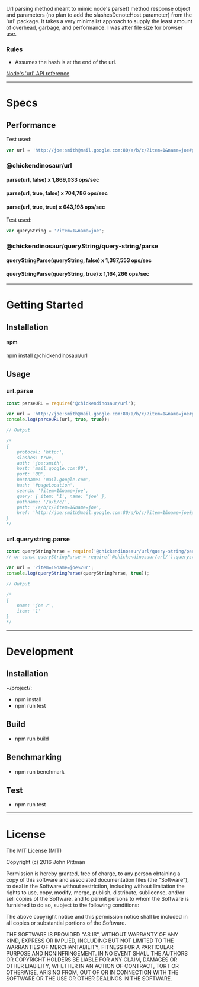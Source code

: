 Url parsing method meant to mimic node's parse() method response object and parameters (no plan to add the slashesDenoteHost parameter) from the 'url' package. It takes a very minimalist approach to supply the least amount of overhead, garbage, and performance. I was after file size for browser use.  

### Rules
* Assumes the hash is at the end of the url.

[Node's 'url' API reference](https://nodejs.org/docs/latest/api/url.html)

---  

# Specs  

## Performance  

Test used: 
```javascript
var url = 'http://joe:smith@mail.google.com:80/a/b/c/?item=1&name=joe#pageLocation';
```

### @chickendinosaur/url  
#### parse(url, false) x 1,869,033 ops/sec  
#### parse(url, true, false) x 704,786 ops/sec  
#### parse(url, true, true) x 643,198 ops/sec  

Test used: 
```javascript
var queryString = '?item=1&name=joe';
```

### @chickendinosaur/queryString/query-string/parse  
#### queryStringParse(queryString, false) x 1,387,553 ops/sec  
#### queryStringParse(queryString, true) x 1,164,266 ops/sec  

---  

# Getting Started  

## Installation

#### npm  

npm install @chickendinosaur/url

## Usage

### url.parse

```javascript
const parseURL = require('@chickendinosaur/url');

var url = 'http://joe:smith@mail.google.com:80/a/b/c/?item=1&name=joe#pageLocation';
console.log(parseURL(url, true, true));

// Output

/*
{
	protocol: 'http:',
	slashes: true,
	auth: 'joe:smith',
	host: 'mail.google.com:80',
	port: '80',
	hostname: 'mail.google.com',
	hash: '#pageLocation',
	search: '?item=1&name=joe',
	query: { item: '1', name: 'joe' },
	pathname: '/a/b/c/',
	path: '/a/b/c/?item=1&name=joe',
	href: 'http://joe:smith@mail.google.com:80/a/b/c/?item=1&name=joe#pageLocation'
}
*/
```
### url.querystring.parse

```javascript
const queryStringParse = require('@chickendinosaur/url/query-string/parse');
// or const queryStringParse = require('@chickendinosaur/url/').querystring.parse;

var url = '?item=1&name=joe%20r';
console.log(queryStringParse(queryStringParse, true));

// Output

/*
{
	name: 'joe r',
	item: '1'
}
*/
```

---  

# Development  

## Installation  

~/project/:

* npm install
* npm run test

## Build  

* npm run build

## Benchmarking  

* npm run benchmark

## Test  

* npm run test

---  

# License  

The MIT License (MIT)

Copyright (c) 2016 John Pittman

Permission is hereby granted, free of charge, to any person obtaining a copy
of this software and associated documentation files (the "Software"), to deal
in the Software without restriction, including without limitation the rights
to use, copy, modify, merge, publish, distribute, sublicense, and/or sell
copies of the Software, and to permit persons to whom the Software is
furnished to do so, subject to the following conditions:

The above copyright notice and this permission notice shall be included in all
copies or substantial portions of the Software.

THE SOFTWARE IS PROVIDED "AS IS", WITHOUT WARRANTY OF ANY KIND, EXPRESS OR
IMPLIED, INCLUDING BUT NOT LIMITED TO THE WARRANTIES OF MERCHANTABILITY,
FITNESS FOR A PARTICULAR PURPOSE AND NONINFRINGEMENT. IN NO EVENT SHALL THE
AUTHORS OR COPYRIGHT HOLDERS BE LIABLE FOR ANY CLAIM, DAMAGES OR OTHER
LIABILITY, WHETHER IN AN ACTION OF CONTRACT, TORT OR OTHERWISE, ARISING FROM,
OUT OF OR IN CONNECTION WITH THE SOFTWARE OR THE USE OR OTHER DEALINGS IN THE
SOFTWARE.
